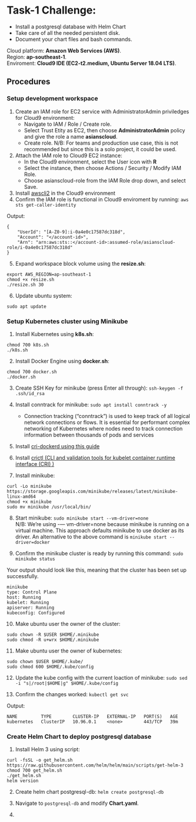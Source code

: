 # Task-1 Challenge: 
- Install a postgresql database with Helm Chart
- Take care of all the needed persistent disk. 
- Document your chart files and bash commands.

Cloud platform: **Amazon Web Services (AWS)**. <br>
Region: **ap-southeast-1**. <br>
Enviroment: **Cloud9 IDE (EC2-t2.medium, Ubuntu Server 18.04 LTS)**. <br>

## Procedures
### Setup development workspace
1. Create an IAM role for EC2 service with AdministratorAdmin priviledges for Cloud9 environment:
    - Navigate to IAM / Role / Create role.
    - Select Trust Etity as EC2, then choose **AdministratorAdmin** policy and give the role a name **asianscloud**.
    - Create role.
N/B: For teams and production use case, this is not recommended but since this is a solo project, it could be used.
2. Attach the IAM role to Cloud9 EC2 instance: 
    - In the Cloud9 environment, select the User icon with **R**
    - Select the instance, then choose Actions / Security / Modify IAM Role.
    - Choose asianscloud-role from the IAM Role drop down, and select Save.
3. Install [awscli2](https://docs.aws.amazon.com/cli/latest/userguide/getting-started-install.html) in the Cloud9 environment
4. Confirm the IAM role is functional in  Cloud9 enviroment by running:
    `aws sts get-caller-identity`

Output:

  ```
  {
      "UserId": "[A-Z0-9]:i-0a4e0c17587dc318d",
      "Account": "</account-id>",
      "Arn": "arn:aws:sts::</account-id>:assumed-role/asianscloud-role/i-0a4e0c17587dc318d"
  }
```

5. Expand workspace block volume using the **resize.sh**:

```
export AWS_REGION=ap-southeast-1
chmod +x resize.sh
./resize.sh 30
```

6. Update ubuntu system: <br>

`sudo apt update`


### Setup Kubernetes cluster using Minikube
1. Install Kubernetes using **k8s.sh**:

```
chmod 700 k8s.sh
./k8s.sh
```

2. Install Docker Engine using **docker.sh**:

```
chmod 700 docker.sh
./docker.sh
```

3. Create SSH Key for minikube (press Enter all through): `ssh-keygen -f .ssh/id_rsa`

4. Install conntrack for minikube: `sudo apt install conntrack -y`
   - Connection tracking (“conntrack”) is used to keep track of all logical network connections or flows. It is essential for performant complex networking of Kubernetes where nodes need to track connection information between thousands of pods and services

5. Install [cri-dockerd using this guide](https://www.mirantis.com/blog/how-to-install-cri-dockerd-and-migrate-nodes-from-dockershim)

6. Install [crictl (CLI and validation tools for kubelet container runtime interface (CRI) )](https://github.com/kubernetes-sigs/cri-tools#install-crictl)

7. Install minikube:

```
curl -Lo minikube https://storage.googleapis.com/minikube/releases/latest/minikube-linux-amd64
chmod +x minikube
sudo mv minikube /usr/local/bin/
```

8. Start minikube: `sudo minikube start --vm-driver=none` <br>
N/B: We’re using -— vm-driver=none because minikube is running on a virtual machine. This approach defaults minikube to use docker as its driver.
An alternative to the above command is `minikube start --driver=docker`

9. Confirm the minikube cluster is ready by running this command: `sudo minikube status` <br>

Your output should look like this, meaning that the cluster has been set up successfully.

```
minikube
type: Control Plane
host: Running
kubelet: Running
apiserver: Running
kubeconfig: Configured
```

10. Make ubuntu user the owner of the cluster:

```
sudo chown -R $USER $HOME/.minikube
sudo chmod -R u+wrx $HOME/.minikube
```

11. Make ubuntu user the owner of kubernetes:

```
sudo chown $USER $HOME/.kube/
sudo chmod 600 $HOME/.kube/config
```

12. Update the kube config with the current loaction of minikube: `sudo sed -i "s|/root|$HOME|g" $HOME/.kube/config`

13. Confirm the changes worked: `kubectl get svc`

Output:
```
NAME         TYPE        CLUSTER-IP   EXTERNAL-IP   PORT(S)   AGE
kubernetes   ClusterIP   10.96.0.1    <none>        443/TCP   39m
```



### Create Helm Chart to deploy postgresql database

1. Install Helm 3 using script:
```
curl -fsSL -o get_helm.sh https://raw.githubusercontent.com/helm/helm/main/scripts/get-helm-3
chmod 700 get_helm.sh
./get_helm.sh
helm version
```

2. Create helm chart postgresql-db: `helm create postgresql-db`

3. Navigate to `postgresql-db` and modify **Chart.yaml**.

4. 
